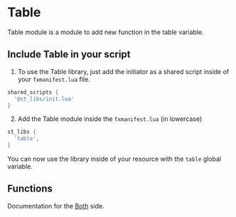# Table

Table module is a module to add new function in the table variable.

## Include Table in your script

1. To use the Table library, just add the initiator as a shared script inside of your `fxmanifest.lua` file.
```lua
shared_scripts {
  '@st_libs/init.lua'
}
```
2. Add the Table module inside the `fxmanifest.lua` (in lowercase)
```lua
st_libs {
  'table',
}
```
You can now use the library inside of your resource with the `table` global variable.

## Functions

Documentation for the [Both](./shared.md) side.  